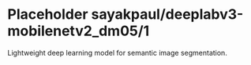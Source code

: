 # Placeholder sayakpaul/deeplabv3-mobilenetv2_dm05/1
Lightweight deep learning model for semantic image segmentation.

<!-- module-type: image-segmentation -->
<!-- network-architecture: deeplab-mobilenetv2-dm05-coco-voc-trainval -->
<!-- dataset: pascal-voc-2012 -->
<!-- fine-tunable: false -->
<!-- license: Apache-2.0 -->
